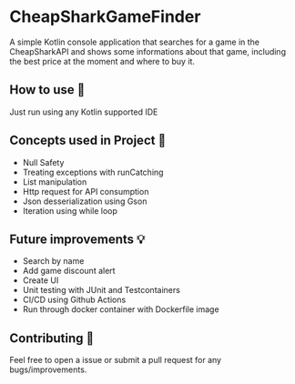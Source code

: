 # CheapSharkGameFinder

A simple Kotlin console application that searches for a game in the CheapSharkAPI and shows some informations about that game, including the best price at the moment and where to buy it.

## How to use 👣

Just run using any Kotlin supported IDE

## Concepts used in Project 🤔

- Null Safety
- Treating exceptions with runCatching
- List manipulation
- Http request for API consumption
- Json desserialization using Gson
- Iteration using while loop

## Future improvements 💡
- Search by name
- Add game discount alert
- Create UI
- Unit testing with JUnit and Testcontainers
- CI/CD using Github Actions
- Run through docker container with Dockerfile image

## Contributing 🤝

Feel free to open a issue or submit a pull request for any bugs/improvements.
